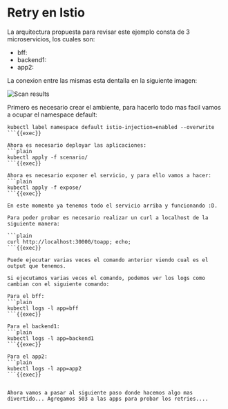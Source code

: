 
# Retry en Istio

La arquitectura propuesta para revisar este ejemplo consta de 3 microservicios, los cuales son:
- bff:
- backend1:
- app2:

La conexion entre las mismas esta dentalla en la siguiente imagen:

![Scan results](../assets/istioretry-scenario.png)

Primero es necesario crear el ambiente, para hacerlo todo mas facil vamos a ocupar el namespace default:

```plain
kubectl label namespace default istio-injection=enabled --overwrite
```{{exec}}

Ahora es necesario deployar las aplicaciones:
```plain
kubectl apply -f scenario/
```{{exec}}

Ahora es necesario exponer el servicio, y para ello vamos a hacer:
```plain
kubectl apply -f expose/
```{{exec}}

En este momento ya tenemos todo el servicio arriba y funcionando :D.

Para poder probar es necesario realizar un curl a localhost de la siguiente manera:

```plain
curl http://localhost:30000/toapp; echo;
```{{exec}}

Puede ejecutar varias veces el comando anterior viendo cual es el output que tenemos.

Si ejecutamos varias veces el comando, podemos ver los logs como cambian con el siguiente comando:

Para el bff:
```plain
kubectl logs -l app=bff
```{{exec}}

Para el backend1:
```plain
kubectl logs -l app=backend1
```{{exec}}

Para el app2:
```plain
kubectl logs -l app=app2
```{{exec}}


Ahora vamos a pasar al siguiente paso donde hacemos algo mas divertido... Agregamos 503 a las apps para probar los retries....
